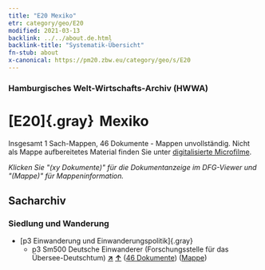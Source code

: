 ```yaml
---
title: "E20 Mexiko"
etr: category/geo/E20
modified: 2021-03-13
backlink: ../../about.de.html
backlink-title: "Systematik-Übersicht"
fn-stub: about
x-canonical: https://pm20.zbw.eu/category/geo/s/E20
---
```


### Hamburgisches Welt-Wirtschafts-Archiv (HWWA)
# [E20]{.gray}&#8201; Mexiko&#160; 




Insgesamt 1 Sach-Mappen, 46 Dokumente - Mappen unvollständig.
Nicht als Mappe aufbereitetes Material finden Sie unter [digitalisierte Microfilme](/film/h1_sh.de.html).

_Klicken Sie "(xy Dokumente)" für die Dokumentanzeige im DFG-Viewer und "(Mappe)" für Mappeninformation._

## Sacharchiv




### Siedlung und Wanderung

- [p3 Einwanderung und Einwanderungspolitik]{.gray}
  - p3 Sm500 Deutsche Einwanderer (Forschungsstelle für das Übersee-Deutschtum) [**&nearr;**](../../../subject/i/145921/about.de.html "Deutsche Einwanderer (Forschungsstelle für das Übersee-Deutschtum) (in der ganzen Welt)") [**&uarr;**](../../../subject/about.de.html#p3_Sm500 "Sachsystematik") (<a href="https://pm20.zbw.eu/dfgview/sh/141657,145921" title="über: Mexiko : Deutsche Einwanderer (Forschungsstelle für das Übersee-Deutschtum)" target="_blank">46 Dokumente</a>) ([Mappe](../../../../folder/sh/1416xx/141657/1459xx/145921/about.de.html))


